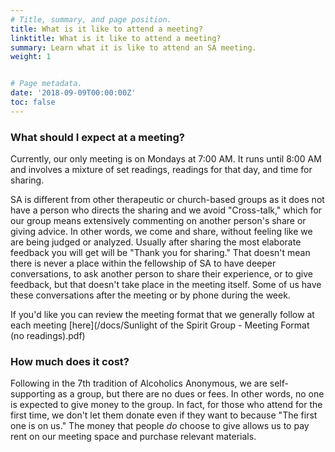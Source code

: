 ```yaml
---
# Title, summary, and page position.
title: What is it like to attend a meeting?
linktitle: What is it like to attend a meeting?
summary: Learn what it is like to attend an SA meeting.
weight: 1


# Page metadata.
date: '2018-09-09T00:00:00Z'
toc: false
---
```

### What should I expect at a meeting?
Currently, our only meeting is on Mondays at 7:00 AM. It runs until 8:00 AM and involves a mixture of set readings, readings for that day, and time for sharing. 

SA is different from other therapeutic or church-based groups as it does not have a person who directs the sharing and we avoid "Cross-talk," which for our group means extensively commenting on another person's share or giving advice. In other words, we come and share, without feeling like we are being judged or analyzed. Usually after sharing the most elaborate feedback you will get will be "Thank you for sharing." That doesn't mean there is never a place within the fellowship of SA to have deeper conversations, to ask another person to share their experience, or to give feedback, but that doesn't take place in the meeting itself. Some of us have these conversations after the meeting or by phone during the week.

If you'd like you can review the meeting format that we generally follow at each meeting [here](/docs/Sunlight of the Spirit Group - Meeting Format (no readings).pdf)

### How much does it cost?
Following in the 7th tradition of Alcoholics Anonymous, we are self-supporting as a group, but there are no dues or fees. In other words, no one is expected to give money to the group. In fact, for those who attend for the first time, we don't let them donate even if they want to because "The first one is on us." The money that people *do* choose to give allows us to pay rent on our meeting space and purchase relevant materials. 

### 